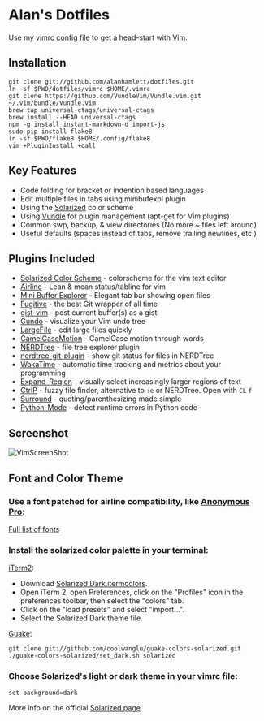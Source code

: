 # Alan's Dotfiles

Use my [vimrc config file](https://github.com/alanhamlett/dotfiles/blob/master/vimrc) to get a head-start with [Vim](http://www.vim.org/download.php).


## Installation

    git clone git://github.com/alanhamlett/dotfiles.git
    ln -sf $PWD/dotfiles/vimrc $HOME/.vimrc
    git clone https://github.com/VundleVim/Vundle.vim.git ~/.vim/bundle/Vundle.vim
    brew tap universal-ctags/universal-ctags
    brew install --HEAD universal-ctags
    npm -g install instant-markdown-d import-js
    sudo pip install flake8
    ln -sf $PWD/flake8 $HOME/.config/flake8
    vim +PluginInstall +qall

## Key Features

* Code folding for bracket or indention based languages
* Edit multiple files in tabs using minibufexpl plugin
* Using the [Solarized](https://github.com/altercation/solarized#features) color scheme
* Using [Vundle](https://github.com/gmarik/vundle#about) for plugin management (apt-get for Vim plugins)
* Common swp, backup, & view directories (No more ~ files left around)
* Useful defaults (spaces instead of tabs, remove trailing newlines, etc.)


## Plugins Included

* [Solarized Color Scheme](https://github.com/altercation/vim-colors-solarized) - colorscheme for the vim text editor
* [Airline](https://github.com/bling/vim-airline) - Lean & mean status/tabline for vim
* [Mini Buffer Explorer](https://github.com/fholgado/minibufexpl.vim#features-overview) - Elegant tab bar showing open files
* [Fugitive](https://github.com/tpope/vim-fugitive#fugitivevim) - the best Git wrapper of all time
* [gist-vim](https://github.com/mattn/gist-vim) - post current buffer(s) as a gist
* [Gundo](https://github.com/sjl/gundo.vim) - visualize your Vim undo tree
* [LargeFile](http://vim.sourceforge.net/scripts/script.php?script_id=1506) - edit large files quickly
* [CamelCaseMotion](https://github.com/bkad/CamelCaseMotion) - CamelCase motion through words
* [NERDTree](https://github.com/scrooloose/nerdtree) - file tree explorer plugin
* [nerdtree-git-plugin](https://github.com/Xuyuanp/nerdtree-git-plugin) - show git status for files in NERDTree
* [WakaTime](https://github.com/wakatime/vim-wakatime) - automatic time tracking and metrics about your programming
* [Expand-Region](https://github.com/terryma/vim-expand-region) - visually select increasingly larger regions of text
* [CtrlP](https://github.com/ctrlpvim/ctrlp.vim) - fuzzy file finder, alternative to `:e` or NERDTree. Open with `CL` `f`
* [Surround](https://github.com/tpope/vim-surround) - quoting/parenthesizing made simple
* [Python-Mode](https://github.com/klen/python-mode) - detect runtime errors in Python code


## Screenshot

![VimScreenShot](https://github.com/alanhamlett/dotfiles/raw/master/images/VimScreenShot.png)


## Font and Color Theme

### Use a font patched for airline compatibility, like [Anonymous Pro](https://github.com/powerline/fonts/raw/master/AnonymousPro/Anonymice%20Powerline.ttf):

[Full list of fonts](https://github.com/powerline/fonts)

### Install the solarized color palette in your terminal:

[iTerm2](https://github.com/altercation/solarized/tree/master/iterm2-colors-solarized):

* Download [Solarized Dark.itermcolors](https://github.com/altercation/solarized/raw/master/iterm2-colors-solarized/Solarized%20Dark.itermcolors).
* Open iTerm 2, open Preferences, click on the "Profiles" icon in the preferences toolbar, then select the "colors" tab.
* Click on the "load presets" and select "import...".
* Select the Solarized Dark theme file.

[Guake](https://github.com/coolwanglu/guake-colors-solarized):

    git clone git://github.com/coolwanglu/guake-colors-solarized.git
    ./guake-colors-solarized/set_dark.sh solarized

### Choose Solarized's light or dark theme in your vimrc file:

    set background=dark

More info on the official [Solarized page](https://github.com/altercation/solarized#features).
